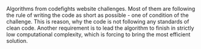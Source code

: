 Algorithms from codefights website challenges. Most of them are following the rule of writing the code as short as possible - one of condition of the challenge. This is reason, why the code is not following any standards of clean code. Another requirement is to lead the algorithm to finish in strictly low computational complexity, which is forcing to bring the most efficient solution.
